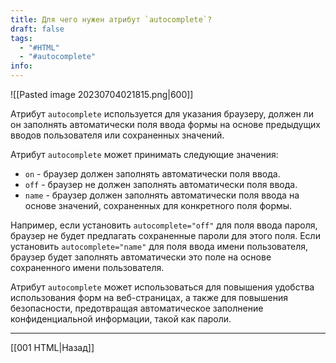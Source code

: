 ```yaml
---
title: Для чего нужен атрибут `autocomplete`?
draft: false
tags:
  - "#HTML"
  - "#autocomplete"
info:
---
```

![[Pasted image 20230704021815.png|600]]

Атрибут `autocomplete` используется для указания браузеру, должен ли он заполнять автоматически поля ввода формы на основе предыдущих вводов пользователя или сохраненных значений.

Атрибут `autocomplete` может принимать следующие значения:

- `on` - браузер должен заполнять автоматически поля ввода.
- `off` - браузер не должен заполнять автоматически поля ввода.
- `name` - браузер должен заполнять автоматически поля ввода на основе значений, сохраненных для конкретного поля формы.

Например, если установить `autocomplete="off"` для поля ввода пароля, браузер не будет предлагать сохраненные пароли для этого поля. Если установить `autocomplete="name"` для поля ввода имени пользователя, браузер будет заполнять автоматически это поле на основе сохраненного имени пользователя.

Атрибут `autocomplete` может использоваться для повышения удобства использования форм на веб-страницах, а также для повышения безопасности, предотвращая автоматическое заполнение конфиденциальной информации, такой как пароли.

---

[[001 HTML|Назад]]